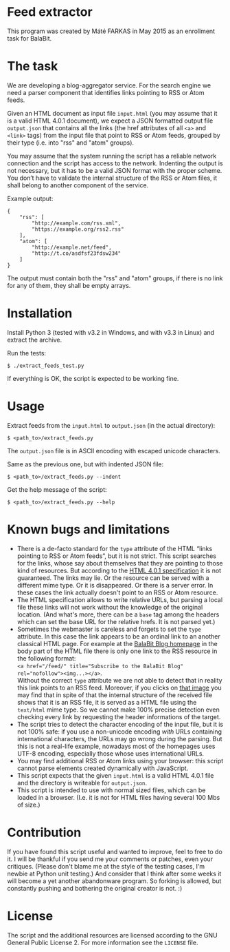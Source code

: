 # Feed extractor

This program was created by Máté FARKAS in May 2015 as an enrollment task for BalaBit.

# The task

We are developing a blog-aggregator service. For the search engine we need a parser component
that identifies links pointing to RSS or Atom feeds.

Given an HTML document as input file `input.html` (you may assume that it is a valid HTML
4.0.1 document), we expect a JSON formatted output file `output.json` that contains all the links
(the href attributes of all `<a>` and `<link>` tags) from the input file that point to RSS or Atom
feeds, grouped by their type (i.e. into "rss" and "atom" groups).

You may assume that the system running the script has a reliable network connection and the script
has access to the network. Indenting the output is not necessary, but it has to be a valid JSON
format with the proper scheme. You don’t have to validate the internal structure of the RSS or Atom
files, it shall belong to another component of the service.

Example output:

    {
        "rss": [
            "http://example.com/rss.xml",
            "https://example.org/rss2.rss"
        ],
        "atom": [
            "http://example.net/feed",
            "http://t.co/asdfsf23fdsw234"
        ]
    }

The output must contain both the "rss" and "atom" groups, if there is no link for any of them, they
shall be empty arrays.

# Installation

Install Python 3 (tested with v3.2 in Windows, and with v3.3 in Linux) and extract the archive.

Run the tests:

    $ ./extract_feeds_test.py

If everything is OK, the script is expected to be working fine.

# Usage

Extract feeds from the `input.html` to `output.json` (in the actual directory):

    $ <path_to>/extract_feeds.py
   
The `output.json` file is in ASCII encoding with escaped unicode characters.

Same as the previous one, but with indented JSON file:

    $ <path_to>/extract_feeds.py --indent

Get the help message of the script:

    $ <path_to>/extract_feeds.py --help

# Known bugs and limitations

- There is a de-facto standard for the `type` attribute of the HTML “links pointing to RSS or Atom feeds”, but it is not strict. This script searches for the links, whose say about themselves that they are pointing to those kind of resources. But according to the [HTML 4.0.1 specification](http://www.w3.org/TR/html4/struct/links.html#adef-type-A) it is not guaranteed. The links may lie. Or the resource can be served with a different mime type. Or it is disappeared. Or there is a server error. In these cases the link actually doesn't point to an RSS or Atom resource. 
- The HTML specification allows to write relative URLs, but parsing a local file these links will not work without the knowledge of the original location. (And what's more, there can be a `base` tag among the headers which can set the base URL for the relative hrefs. It is not parsed yet.)
- Sometimes the webmaster is careless and forgets to set the `type` attribute. In this case the link appears to be an ordinal link to an another classical HTML page. For example at the [BalaBit Blog homepage](https://blogs.balabit.com) in the body part of the HTML file there is only one link to the RSS resource in the following format:
<br>`<a href="/feed/" title="Subscribe to the BalaBit Blog" rel="nofollow"><img...></a>`.<br>
Without the correct `type` attribute we are not able to detect that in reality this link points to an RSS feed. Moreover, if you clicks on [that image](https://blogs.balabit.com/feed/) you may find that in spite of that the internal structure of the received file shows that it is an RSS file, it is served as a HTML file using the `text/html` mime type. So we cannot make 100% precise detection even checking every link by requesting the header informations of the target. 
- The script tries to detect the character encoding of the input file, but it is not 100% safe: if you use a non-unicode encoding *with* URLs containing international characters, the URLs may go wrong during the parsing. But this is not a real-life example, nowadays most of the homepages uses UTF-8 encoding, especially those whose uses international URLs.     
- You may find additional RSS or Atom links using your browser: this script cannot parse elements created dynamically with JavaScript.
- This script expects that the given `input.html` is a valid HTML 4.0.1 file and the directory is writeable for `output.json`.
- This script is intended to use with normal sized files, which can be loaded in a browser. (I.e. it is not for HTML files having several 100 Mbs of size.)

# Contribution

If you have found this script useful and wanted to improve, feel to free to do it. I will be thankful if you send me your comments or patches, even your critiques. (Please don't blame me at the style of the testing cases, I'm newbie at Python unit testing.) And consider that I think after some weeks it will become a yet another abandonware program. So forking is allowed, but constantly pushing and bothering the original creator is not. :)

# License

The script and the additional resources are licensed according to the GNU General Public License 2. For more information see the `LICENSE` file.
